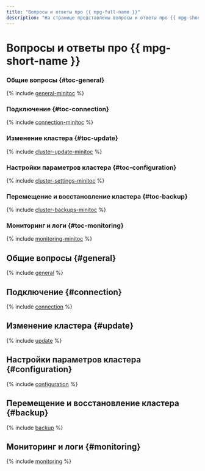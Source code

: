 ```yaml
---
title: "Вопросы и ответы про {{ mpg-full-name }}"
description: "На странице представлены вопросы и ответы про {{ mpg-short-name }}."
---
```


# Вопросы и ответы про {{ mpg-short-name }}

### Общие вопросы {#toc-general}

{% include [general-minitoc](../../_qa/managed-postgresql/minitoc/general.md) %}

### Подключение {#toc-connection}

{% include [connection-minitoc](../../_qa/managed-postgresql/minitoc/connection.md) %}

### Изменение кластера {#toc-update}

{% include [cluster-update-minitoc](../../_qa/managed-postgresql/minitoc/update.md) %}

### Настройки параметров кластера {#toc-configuration}

{% include [cluster-settings-minitoc](../../_qa/managed-postgresql/minitoc/configuration.md) %}

### Перемещение и восстановление кластера {#toc-backup}

{% include [cluster-backups-minitoc](../../_qa/managed-postgresql/minitoc/backup.md) %}

### Мониторинг и логи {#toc-monitoring}

{% include [monitoring-minitoc](../../_qa/managed-postgresql/minitoc/monitoring.md) %}

## Общие вопросы {#general}

{% include [general](../../_qa/managed-postgresql/general.md) %}

## Подключение {#connection}

{% include [connection](../../_qa/managed-postgresql/connection.md) %}

## Изменение кластера {#update}

{% include [update](../../_qa/managed-postgresql/update.md) %}

## Настройки параметров кластера {#configuration}

{% include [configuration](../../_qa/managed-postgresql/configuration.md) %}

## Перемещение и восстановление кластера {#backup}

{% include [backup](../../_qa/managed-postgresql/backup.md) %}

## Мониторинг и логи {#monitoring}

{% include [monitoring](../../_qa/managed-postgresql/monitoring.md) %}
